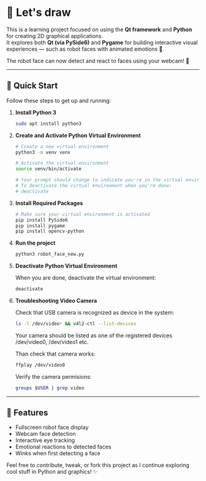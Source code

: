 # 🧭 Let's draw

This is a learning project focused on using the **Qt framework** and **Python** for creating 2D graphical applications.  
It explores both **Qt (via PySide6)** and **Pygame** for building interactive visual experiences — such as robot faces with animated emotions 🤖.

The robot face can now detect and react to faces using your webcam! 📸

---

## 🚀 Quick Start

Follow these steps to get up and running:

1. **Install Python 3**
   ```bash
   sudo apt install python3
   ```

2. **Create and Activate Python Virtual Environment**
   ```bash
   # Create a new virtual environment
   python3 -m venv venv

   # Activate the virtual environment
   source venv/bin/activate

   # Your prompt should change to indicate you're in the virtual environment
   # To deactivate the virtual environment when you're done:
   # deactivate
   ```

3. **Install Required Packages**
   ```bash
   # Make sure your virtual environment is activated
   pip install PySide6
   pip install pygame
   pip install opencv-python
   ```

4. **Run the project**  
   ```bash
   python3 robot_face_new.py
   ```

5. **Deactivate Python Virtual Environment**

   When you are done, deactivate the virtual environment:
   ```bash
   deactivate
   ```

6. **Troubleshooting Video Camera**

	Check that USB camera is recognized as device in the system: 
	```bash
	ls -l /dev/video* && v4l2-ctl --list-devices
	```
	Your camera should be listed as one of the registered devices 
	/dev/video0, /dev/video1 etc. 

	Than check that camera works:
	```bash
	ffplay /dev/video0
	```
	Verify the camera permisions:
	```bash
	groups $USER | grep video
	```
---

## 🤖 Features

- Fullscreen robot face display
- Webcam face detection
- Interactive eye tracking
- Emotional reactions to detected faces
- Winks when first detecting a face

Feel free to contribute, tweak, or fork this project as I continue exploring cool stuff in Python and graphics! ✨
